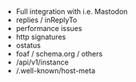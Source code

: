 * Full integration with i.e. Mastodon
* replies / inReplyTo
* performance issues
* http signatures
* ostatus
* foaf / schema.org / others
* /api/v1/instance
* /.well-known/host-meta